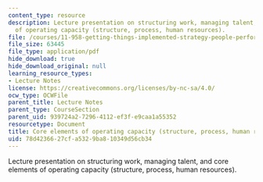 ```yaml
---
content_type: resource
description: Lecture presentation on structuring work, managing talent, and core elements
  of operating capacity (structure, process, human resources).
file: /courses/11-958-getting-things-implemented-strategy-people-performance-and-leadership-january-iap-2009/78d4236627cfa5329ba810349d56cb34_slides4.pdf
file_size: 63445
file_type: application/pdf
hide_download: true
hide_download_original: null
learning_resource_types:
- Lecture Notes
license: https://creativecommons.org/licenses/by-nc-sa/4.0/
ocw_type: OCWFile
parent_title: Lecture Notes
parent_type: CourseSection
parent_uid: 939724a2-7296-4112-ef3f-e9caa1a55352
resourcetype: Document
title: Core elements of operating capacity (structure, process, human resources)
uid: 78d42366-27cf-a532-9ba8-10349d56cb34
---
```

Lecture presentation on structuring work, managing talent, and core elements of operating capacity (structure, process, human resources).